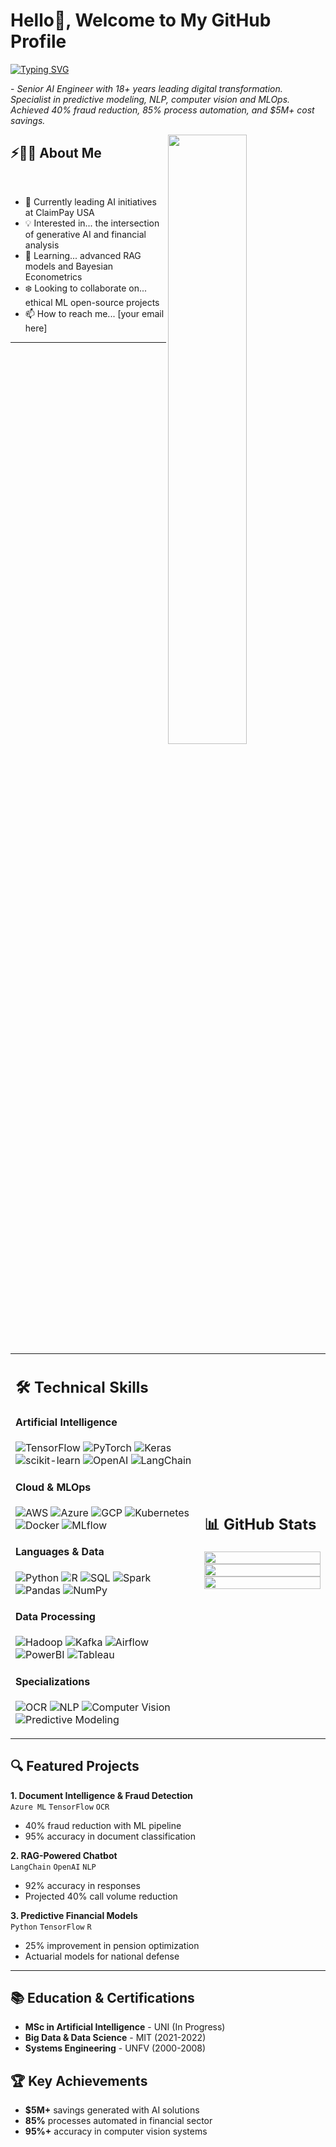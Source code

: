 # Hello👋, Welcome to My GitHub Profile

<a href="https://git.io/typing-svg"><img src="https://readme-typing-svg.herokuapp.com?font=Fira+Code&weight=500&size=18&duration=2000&pause=100&color=42F0F7&multiline=true&width=435&lines=Transforming+data+into+solutions;With+AI+and+analytical+passion." alt="Typing SVG" /></a>

<p>- <i>Senior AI Engineer with 18+ years leading digital transformation. Specialist in predictive modeling, NLP, computer vision and MLOps. Achieved 40% fraud reduction, 85% process automation, and $5M+ cost savings.</i></p>

<img src="https://user-images.githubusercontent.com/89788120/167628634-549d2bdd-609e-4275-85af-1e1974da64ca.gif" width="50%" align="right" />

## ⚡🙋‍♀️ About Me

</br>

- 🔧 Currently leading AI initiatives at ClaimPay USA
- 💡 Interested in... the intersection of generative AI and financial analysis
- 📖 Learning... advanced RAG models and Bayesian Econometrics
- ❄️ Looking to collaborate on... ethical ML open-source projects
- 📫 How to reach me... [your email here]

<hr>

</br>

<table width="100%">
 <tr>
    <td width="60%">
     
## 🛠️ Technical Skills

#### Artificial Intelligence

![TensorFlow](https://img.shields.io/badge/TensorFlow-%23FF6F00.svg?style=for-the-badge&logo=TensorFlow&logoColor=white)
![PyTorch](https://img.shields.io/badge/PyTorch-%23EE4C2C.svg?style=for-the-badge&logo=PyTorch&logoColor=white)
![Keras](https://img.shields.io/badge/Keras-%23D00000.svg?style=for-the-badge&logo=Keras&logoColor=white)
![scikit-learn](https://img.shields.io/badge/scikit--learn-%23F7931E.svg?style=for-the-badge&logo=scikit-learn&logoColor=white)
![OpenAI](https://img.shields.io/badge/OpenAI-412991?style=for-the-badge&logo=OpenAI&logoColor=white)
![LangChain](https://img.shields.io/badge/LangChain-00A67D?style=for-the-badge&logo=LangChain&logoColor=white)

#### Cloud & MLOps

![AWS](https://img.shields.io/badge/AWS-%23FF9900.svg?style=for-the-badge&logo=amazon-aws&logoColor=white)
![Azure](https://img.shields.io/badge/azure-%230072C6.svg?style=for-the-badge&logo=microsoftazure&logoColor=white)
![GCP](https://img.shields.io/badge/Google_Cloud-4285F4?style=for-the-badge&logo=google-cloud&logoColor=white)
![Kubernetes](https://img.shields.io/badge/kubernetes-%23326ce5.svg?style=for-the-badge&logo=kubernetes&logoColor=white)
![Docker](https://img.shields.io/badge/docker-%230db7ed.svg?style=for-the-badge&logo=docker&logoColor=white)
![MLflow](https://img.shields.io/badge/MLflow-0194E2?style=for-the-badge&logo=MLflow&logoColor=white)

#### Languages & Data

![Python](https://img.shields.io/badge/python-3670A0?style=for-the-badge&logo=python&logoColor=ffdd54)
![R](https://img.shields.io/badge/r-%23276DC3.svg?style=for-the-badge&logo=r&logoColor=white)
![SQL](https://img.shields.io/badge/SQL-005C84?style=for-the-badge&logo=mysql&logoColor=white)
![Spark](https://img.shields.io/badge/Apache_Spark-FFFFFF?style=for-the-badge&logo=apachespark&logoColor=E25A1C)
![Pandas](https://img.shields.io/badge/pandas-%23150458.svg?style=for-the-badge&logo=pandas&logoColor=white)
![NumPy](https://img.shields.io/badge/numpy-%23013243.svg?style=for-the-badge&logo=numpy&logoColor=white)

#### Data Processing

![Hadoop](https://img.shields.io/badge/Hadoop-%2366CCFF.svg?style=for-the-badge&logo=apachehadoop&logoColor=black)
![Kafka](https://img.shields.io/badge/Apache_Kafka-231F20?style=for-the-badge&logo=apache-kafka&logoColor=white)
![Airflow](https://img.shields.io/badge/Airflow-017CEE?style=for-the-badge&logo=Apache%20Airflow&logoColor=white)
![PowerBI](https://img.shields.io/badge/PowerBI-F2C811?style=for-the-badge&logo=Power%20BI&logoColor=white)
![Tableau](https://img.shields.io/badge/Tableau-E97627?style=for-the-badge&logo=Tableau&logoColor=white)

#### Specializations

![OCR](https://img.shields.io/badge/OCR-4285F4?style=for-the-badge&logo=google-lens&logoColor=white)
![NLP](https://img.shields.io/badge/NLP-8A2BE2?style=for-the-badge&logo=natural-language-processing&logoColor=white)
![Computer Vision](https://img.shields.io/badge/CV-5C3EE8?style=for-the-badge&logo=opencv&logoColor=white)
![Predictive Modeling](https://img.shields.io/badge/Predictive_Models-FF6D00?style=for-the-badge&logo=lightning&logoColor=white)
     
</td>
    <td>
  
## 📊 GitHub Stats

<p align="center">
  <img width="100%" src="https://github-readme-stats.vercel.app/api?username=YOURUSERNAME&theme=algolia&show_icons=true&bg_color=transparent&title_color=navy&text_color=black" />
 </br>
  <img width="100%" src="https://github-readme-streak-stats.herokuapp.com/?user=YOURUSERNAME"/>
 </br>
  <img width="100%" src="https://github-readme-stats.vercel.app/api/top-langs/?username=YOURUSERNAME&layout=compact&bg_color=transparent&hide=html,css&langs_count=6" />
</p>
     
  </td>
 </tr>
</table>

## 🔍 Featured Projects

**1. Document Intelligence & Fraud Detection**  
`Azure ML` `TensorFlow` `OCR`  
- 40% fraud reduction with ML pipeline
- 95% accuracy in document classification

**2. RAG-Powered Chatbot**  
`LangChain` `OpenAI` `NLP`  
- 92% accuracy in responses
- Projected 40% call volume reduction

**3. Predictive Financial Models**  
`Python` `TensorFlow` `R`  
- 25% improvement in pension optimization
- Actuarial models for national defense

<hr>

## 📚 Education & Certifications

- **MSc in Artificial Intelligence** - UNI (In Progress)
- **Big Data & Data Science** - MIT (2021-2022)
- **Systems Engineering** - UNFV (2000-2008)

## 🏆 Key Achievements

- **$5M+** savings generated with AI solutions
- **85%** processes automated in financial sector
- **95%+** accuracy in computer vision systems
